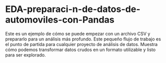 # EDA-preparaci-n-de-datos-de-automoviles-con-Pandas
Este es un ejemplo de cómo se puede empezar con un archivo CSV y prepararlo para un análisis más profundo. Este pequeño flujo de trabajo es el punto de partida para cualquier proyecto de análisis de datos. Muestra cómo podemos transformar datos crudos en un formato utilizable y listo para ser explorado.
